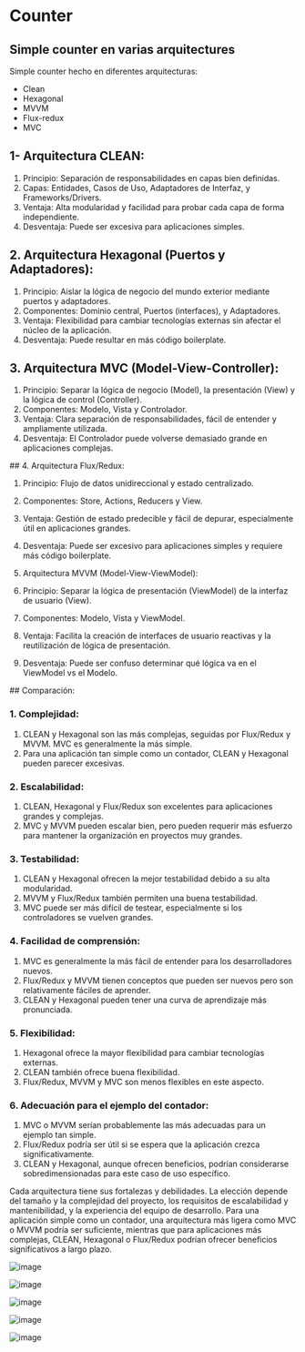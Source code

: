 # Counter

##  Simple counter en varias arquitectures

Simple counter hecho en diferentes arquitecturas:
- Clean
- Hexagonal
- MVVM
- Flux-redux
- MVC


## 1- Arquitectura CLEAN:

1. Principio: Separación de responsabilidades en capas bien definidas.
2. Capas: Entidades, Casos de Uso, Adaptadores de Interfaz, y Frameworks/Drivers.
3. Ventaja: Alta modularidad y facilidad para probar cada capa de forma independiente.
4. Desventaja: Puede ser excesiva para aplicaciones simples.



## 2. Arquitectura Hexagonal (Puertos y Adaptadores):

1. Principio: Aislar la lógica de negocio del mundo exterior mediante puertos y adaptadores.
2. Componentes: Dominio central, Puertos (interfaces), y Adaptadores.
3. Ventaja: Flexibilidad para cambiar tecnologías externas sin afectar el núcleo de la aplicación.
4. Desventaja: Puede resultar en más código boilerplate.



## 3. Arquitectura MVC (Model-View-Controller):

1. Principio: Separar la lógica de negocio (Model), la presentación (View) y la lógica de control (Controller).
2. Componentes: Modelo, Vista y Controlador.
3. Ventaja: Clara separación de responsabilidades, fácil de entender y ampliamente utilizada.
4. Desventaja: El Controlador puede volverse demasiado grande en aplicaciones complejas.



## 4. Arquitectura Flux/Redux:

1. Principio: Flujo de datos unidireccional y estado centralizado.
2. Componentes: Store, Actions, Reducers y View.
3. Ventaja: Gestión de estado predecible y fácil de depurar, especialmente útil en aplicaciones grandes.
4. Desventaja: Puede ser excesivo para aplicaciones simples y requiere más código boilerplate.



5. Arquitectura MVVM (Model-View-ViewModel):

1. Principio: Separar la lógica de presentación (ViewModel) de la interfaz de usuario (View).
2. Componentes: Modelo, Vista y ViewModel.
3. Ventaja: Facilita la creación de interfaces de usuario reactivas y la reutilización de lógica de presentación.
4. Desventaja: Puede ser confuso determinar qué lógica va en el ViewModel vs el Modelo.




## Comparación:

### 1. Complejidad:

1. CLEAN y Hexagonal son las más complejas, seguidas por Flux/Redux y MVVM. MVC es generalmente la más simple.
2. Para una aplicación tan simple como un contador, CLEAN y Hexagonal pueden parecer excesivas.



### 2. Escalabilidad:

1. CLEAN, Hexagonal y Flux/Redux son excelentes para aplicaciones grandes y complejas.
2. MVC y MVVM pueden escalar bien, pero pueden requerir más esfuerzo para mantener la organización en proyectos muy grandes.



### 3. Testabilidad:

1. CLEAN y Hexagonal ofrecen la mejor testabilidad debido a su alta modularidad.
2. MVVM y Flux/Redux también permiten una buena testabilidad.
3. MVC puede ser más difícil de testear, especialmente si los controladores se vuelven grandes.



### 4. Facilidad de comprensión:

1. MVC es generalmente la más fácil de entender para los desarrolladores nuevos.
2. Flux/Redux y MVVM tienen conceptos que pueden ser nuevos pero son relativamente fáciles de aprender.
3. CLEAN y Hexagonal pueden tener una curva de aprendizaje más pronunciada.



### 5. Flexibilidad:

1. Hexagonal ofrece la mayor flexibilidad para cambiar tecnologías externas.
2. CLEAN también ofrece buena flexibilidad.
3. Flux/Redux, MVVM y MVC son menos flexibles en este aspecto.



### 6. Adecuación para el ejemplo del contador:

1. MVC o MVVM serían probablemente las más adecuadas para un ejemplo tan simple.
2. Flux/Redux podría ser útil si se espera que la aplicación crezca significativamente.
3. CLEAN y Hexagonal, aunque ofrecen beneficios, podrían considerarse sobredimensionadas para este caso de uso específico.





Cada arquitectura tiene sus fortalezas y debilidades. La elección depende del tamaño y la complejidad del proyecto, los requisitos de escalabilidad y mantenibilidad, y la experiencia del equipo de desarrollo. Para una aplicación simple como un contador, una arquitectura más ligera como MVC o MVVM podría ser suficiente, mientras que para aplicaciones más complejas, CLEAN, Hexagonal o Flux/Redux podrían ofrecer beneficios significativos a largo plazo.

![image](https://github.com/user-attachments/assets/8a085861-0185-49cd-9a7a-b2d4f4d265d1)

![image](https://github.com/user-attachments/assets/cefbd0e0-df67-40ed-b863-c850191f0251)

![image](https://github.com/user-attachments/assets/d9eace2c-58ae-457c-8ea3-3b5179afdcc1)

![image](https://github.com/user-attachments/assets/cfce33a6-f1a6-4071-9bec-78cf434d9bc8)

![image](https://github.com/user-attachments/assets/ea53b625-0f6d-42e2-bec9-e33c3010d5ec)



